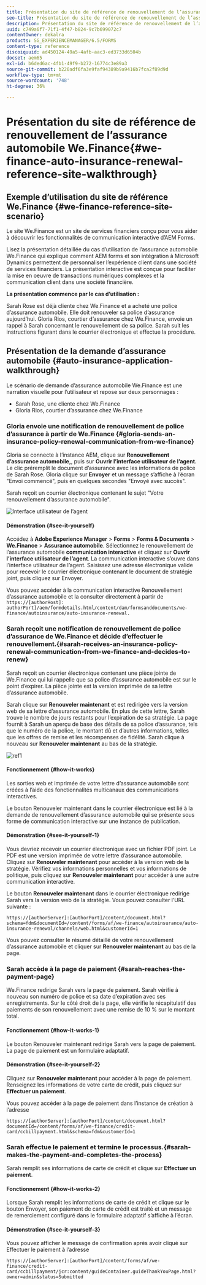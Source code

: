 ```yaml
---
title: Présentation du site de référence de renouvellement de l’assurance automobile We.Finance
seo-title: Présentation du site de référence de renouvellement de l’assurance automobile We.Finance
description: Présentation du site de référence de renouvellement de l’assurance automobile We.Finance
uuid: c749a6f7-71f1-4f47-b824-9c7b699072c7
contentOwner: dekalra
products: SG_EXPERIENCEMANAGER/6.5/FORMS
content-type: reference
discoiquuid: ad450124-49a5-4afb-aac3-ed3733d6504b
docset: aem65
exl-id: b6ded6ac-4fb1-49f9-b272-16774c3e89a3
source-git-commit: b220adf6fa3e9faf94389b9a9416b7fca2f89d9d
workflow-type: tm+mt
source-wordcount: '748'
ht-degree: 36%

---
```


# Présentation du site de référence de renouvellement de l’assurance automobile We.Finance{#we-finance-auto-insurance-renewal-reference-site-walkthrough}

## Exemple d’utilisation du site de référence We.Finance  {#we-finance-reference-site-scenario}

Le site We.Finance est un site de services financiers conçu pour vous aider à découvrir les fonctionnalités de communication interactive d’AEM Forms.

Lisez la présentation détaillée du cas d’utilisation de l’assurance automobile We.Finance qui explique comment AEM forms et son intégration à Microsoft Dynamics permettent de personnaliser l’expérience client dans une société de services financiers. La présentation interactive est conçue pour faciliter la mise en oeuvre de transactions numériques complexes et la communication client dans une société financière.

**La présentation commence par le cas d’utilisation :**

Sarah Rose est déjà cliente chez We.Finance et a acheté une police d’assurance automobile. Elle doit renouveler sa police d’assurance aujourd’hui. Gloria Rios, courtier d’assurance chez We.Finance, envoie un rappel à Sarah concernant le renouvellement de sa police. Sarah suit les instructions figurant dans le courrier électronique et effectue la procédure.

## Présentation de la demande d’assurance automobile {#auto-insurance-application-walkthrough}

Le scénario de demande d’assurance automobile We.Finance est une narration visuelle pour l’utilisateur et repose sur deux personnages :

* Sarah Rose, une cliente chez We.Finance
* Gloria Rios, courtier d’assurance chez We.Finance

### Gloria envoie une notification de renouvellement de police d’assurance à partir de We.Finance  {#gloria-sends-an-insurance-policy-renewal-communication-from-we-finance}

Gloria se connecte à l’instance AEM, clique sur **Renouvellement d’assurance automobile,**, puis sur **Ouvrir l’interface utilisateur de l’agent.** Le clic préremplit le document d’assurance avec les informations de police de Sarah Rose. Gloria clique sur **Envoyer** et un message s’affiche à l’écran &quot;Envoi commencé&quot;, puis en quelques secondes &quot;Envoyé avec succès&quot;.

Sarah reçoit un courrier électronique contenant le sujet &quot;Votre renouvellement d’assurance automobile&quot;.

![Interface utilisateur de l’agent](assets/agent_ui_email_new.png)

#### Démonstration {#see-it-yourself}

Accédez à **Adobe Experience Manager** > **Forms** > **Forms &amp; Documents** > **We.Finance** > **Assurance automobile**. Sélectionnez le renouvellement de l’assurance automobile **communication interactive** et cliquez sur **Ouvrir l’interface utilisateur de l’agent**. La communication interactive s’ouvre dans l’interface utilisateur de l’agent. Saisissez une adresse électronique valide pour recevoir le courrier électronique contenant le document de stratégie joint, puis cliquez sur Envoyer.

Vous pouvez accéder à la communication interactive Renouvellement d’assurance automobile et la consulter directement à partir de `https://[authorHost]: authorPort]/aem/formdetails.html/content/dam/formsanddocuments/we-finance/autoinsurance/auto-insurance-renewal.`

### Sarah reçoit une notification de renouvellement de police d’assurance de We.Finance et décide d’effectuer le renouvellement.{#sarah-receives-an-insurance-policy-renewal-communication-from-we-finance-and-decides-to-renew}

Sarah reçoit un courrier électronique contenant une pièce jointe de We.Finance qui lui rappelle que sa police d’assurance automobile est sur le point d’expirer. La pièce jointe est la version imprimée de sa lettre d’assurance automobile.

Sarah clique sur **Renouveler maintenant** et est redirigée vers la version web de sa lettre d’assurance automobile. En plus de cette lettre, Sarah trouve le nombre de jours restants pour l’expiration de sa stratégie. La page fournit à Sarah un aperçu de base des détails de sa police d’assurance, tels que le numéro de la police, le montant dû et d’autres informations, telles que les offres de remise et les récompenses de fidélité. Sarah clique à nouveau sur **Renouveler maintenant** au bas de la stratégie.

![ref1](assets/ref1.png)

#### Fonctionnement {#how-it-works}

Les sorties web et imprimée de votre lettre d’assurance automobile sont créées à l’aide des fonctionnalités multicanaux des communications interactives.

Le bouton Renouveler maintenant dans le courrier électronique est lié à la demande de renouvellement d’assurance automobile qui se présente sous forme de communication interactive sur une instance de publication.

#### Démonstration  {#see-it-yourself-1}

Vous devriez recevoir un courrier électronique avec un fichier PDF joint. Le PDF est une version imprimée de votre lettre d’assurance automobile. Cliquez sur **Renouveler maintenant** pour accéder à la version web de la stratégie. Vérifiez vos informations personnelles et vos informations de politique, puis cliquez sur **Renouveler maintenant** pour accéder à une autre communication interactive.

Le bouton **Renouveler maintenant** dans le courrier électronique redirige Sarah vers la version web de la stratégie. Vous pouvez consulter l’URL suivante :

`https://[authorServer]:[authorPort]/content/document.html?schema=fdm&documentId=/content/forms/af/we-finance/autoinsurance/auto-insurance-renewal/channels/web.html&customerId=1`

Vous pouvez consulter le résumé détaillé de votre renouvellement d’assurance automobile et cliquer sur **Renouveler maintenant** au bas de la page.

### Sarah accède à la page de paiement {#sarah-reaches-the-payment-page}

We.Finance redirige Sarah vers la page de paiement. Sarah vérifie à nouveau son numéro de police et sa date d’expiration avec ses enregistrements. Sur le côté droit de la page, elle vérifie le récapitulatif des paiements de son renouvellement avec une remise de 10 % sur le montant total.

#### Fonctionnement {#how-it-works-1}

Le bouton Renouveler maintenant redirige Sarah vers la page de paiement. La page de paiement est un formulaire adaptatif.

#### Démonstration {#see-it-yourself-2}

Cliquez sur **Renouveler maintenant** pour accéder à la page de paiement. Renseignez les informations de votre carte de crédit, puis cliquez sur **Effectuer un paiement**.

Vous pouvez accéder à la page de paiement dans l’instance de création à l’adresse

`https://[authorServer]:[authorPort]/content/document.html?documentId=/content/forms/af/we-finance/credit-card/ccbillpayment.html&schema=fdm&customerId=1`

### Sarah effectue le paiement et termine le processus.{#sarah-makes-the-payment-and-completes-the-process}

Sarah remplit ses informations de carte de crédit et clique sur **Effectuer un paiement**.

#### Fonctionnement {#how-it-works-2}

Lorsque Sarah remplit les informations de carte de crédit et clique sur le bouton Envoyer, son paiement de carte de crédit est traité et un message de remerciement configuré dans le formulaire adaptatif s’affiche à l’écran.

#### Démonstration  {#see-it-yourself-3}

Vous pouvez afficher le message de confirmation après avoir cliqué sur Effectuer le paiement à l’adresse

`https://[authorServer]:[authorPort]/content/forms/af/we-finance/credit-card/ccbillpayment/jcr:content/guideContainer.guideThankYouPage.html?owner=admin&status=Submitted`
